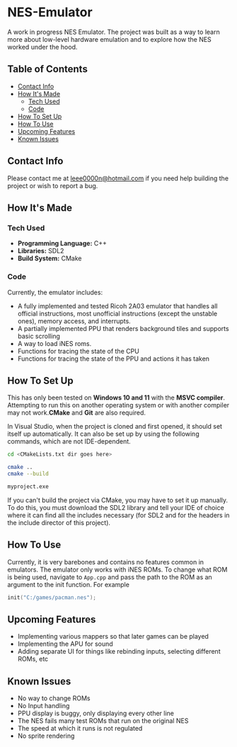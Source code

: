 # NES-Emulator
A work in progress NES Emulator. The project was built as a way to learn more about low-level hardware emulation and to explore how the NES worked under the hood.

## Table of Contents
- [Contact Info](#contact-info)
- [How It's Made](#how-its-made)
  - [Tech Used](#tech-used)
  - [Code](#code)
- [How To Set Up](#how-to-set-up)
- [How To Use](#how-to-use)
- [Upcoming Features](#upcoming-features)
- [Known Issues](#known-issues) 

## Contact Info
Please contact me at leee0000n@hotmail.com if you need help building the project or wish to report a bug.

## How It's Made
### Tech Used
- **Programming Language:** C++
- **Libraries:** SDL2
- **Build System:** CMake

### Code
Currently, the emulator includes:
- A fully implemented and tested Ricoh 2A03 emulator that handles all official instructions, most unofficial instructions (except the unstable ones), memory access, and interrupts.
- A partially implemented PPU that renders background tiles and supports basic scrolling
- A way to load iNES roms.
- Functions for tracing the state of the CPU
- Functions for tracing the state of the PPU and actions it has taken

## How To Set Up
This has only been tested on **Windows 10 and 11** with the **MSVC compiler**. Attempting to run this on another operating system or with another compiler may not work.**CMake** and **Git** are also required.

In Visual Studio, when the project is cloned and first opened, it should set itself up automatically. 
It can also be set up by using the following commands, which are not IDE-dependent.
``` bash
cd <CMakeLists.txt dir goes here>

cmake ..
cmake --build

myproject.exe
```

If you can't build the project via CMake, you may have to set it up manually. To do this, you must download the SDL2 library and tell your IDE of choice where it can find all the includes necessary (for SDL2 and for the headers in the include director of this project).

## How To Use
Currently, it is very barebones and contains no features common in emulators. The emulator only works with iNES ROMs. To change what ROM is being used, navigate to ```App.cpp``` and pass the path to the ROM as an argument to the init function. For example
``` cpp
init("C:/games/pacman.nes");
```

## Upcoming Features
- Implementing various mappers so that later games can be played
- Implementing the APU for sound
- Adding separate UI for things like rebinding inputs, selecting different ROMs, etc

## Known Issues
- No way to change ROMs
- No Input handling
- PPU display is buggy, only displaying every other line
- The NES fails many test ROMs that run on the original NES
- The speed at which it runs is not regulated
- No sprite rendering
